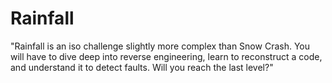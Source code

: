 # Rainfall
"Rainfall is an iso challenge slightly more complex than Snow Crash. You will have to dive deep into reverse engineering, learn to reconstruct a code, and understand it to detect faults. Will you reach the last level?"
